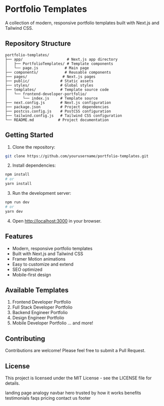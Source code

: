 # Portfolio Templates

A collection of modern, responsive portfolio templates built with Next.js and Tailwind CSS.

## Repository Structure

```
portfolio-templates/
├── app/                    # Next.js app directory
│   ├── PortfolioTemplates/ # Template components
│   └── page.js            # Main page
├── components/            # Reusable components
├── pages/                # Next.js pages
├── public/              # Static assets
├── styles/              # Global styles
├── templates/           # Template source code
│   └── frontend-developer-portfolio/
│       └── index.js     # Template source
├── next.config.js       # Next.js configuration
├── package.json         # Project dependencies
├── postcss.config.js    # PostCSS configuration
├── tailwind.config.js   # Tailwind CSS configuration
└── README.md           # Project documentation
```

## Getting Started

1. Clone the repository:

```bash
git clone https://github.com/yourusername/portfolio-templates.git
```

2. Install dependencies:

```bash
npm install
# or
yarn install
```

3. Run the development server:

```bash
npm run dev
# or
yarn dev
```

4. Open [http://localhost:3000](http://localhost:3000) in your browser.

## Features

- Modern, responsive portfolio templates
- Built with Next.js and Tailwind CSS
- Framer Motion animations
- Easy to customize and extend
- SEO optimized
- Mobile-first design

## Available Templates

1. Frontend Developer Portfolio
2. Full Stack Developer Portfolio
3. Backend Engineer Portfolio
4. Design Engineer Portfolio
5. Mobile Developer Portfolio
   ... and more!

## Contributing

Contributions are welcome! Please feel free to submit a Pull Request.

## License

This project is licensed under the MIT License - see the LICENSE file for details.


landing page analogy
navbar 
hero
trusted by
how it works
benefits
testimonials
faqs
pricing
contact us
footer